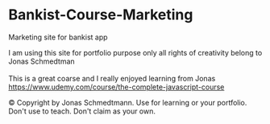 # Bankist-Course-Marketing
Marketing site for bankist app </br>

I am using this site for portfolio purpose only all rights of creativity belong to Jonas Schmedtman </br>
</br>
This is a great coarse and I really enjoyed learning from Jonas</br>
https://www.udemy.com/course/the-complete-javascript-course

© Copyright by Jonas Schmedtmann. Use for learning or your portfolio. Don't use to teach. Don't claim as your own.
